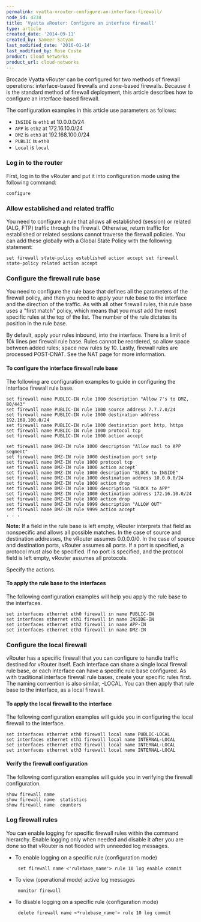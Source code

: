 ```yaml
---
permalink: vyatta-vrouter-configure-an-interface-firewall/
node_id: 4234
title: 'Vyatta vRouter: Configure an interface firewall'
type: article
created_date: '2014-09-11'
created_by: Sameer Satyam
last_modified_date: '2016-01-14'
last_modified_by: Rose Coste
product: Cloud Networks
product_url: cloud-networks
---
```


Brocade Vyatta vRouter can be configured for two methods of firewall
operations: interface-based firewalls and zone-based firewalls. Because
it is the standard method of firewall deployment, this article describes
how to configure an interface-based firewall.

The configuration examples in this article use parameters as follows:

-   `INSIDE` is `eth1` at 10.0.0.0/24
-   `APP` is `eth2` at 172.16.10.0/24
-   `DMZ` is `eth3` at 192.168.100.0/24
-   `PUBLIC` is `eth0`
-   `Local` is `local`

### Log in to the router

First, log in to the vRouter and put it into configuration mode using the following command:

    configure

### Allow established and related traffic

You need to configure a rule that allows all established (session) or
related (ALG, FTP) traffic through the firewall. Otherwise, return
traffic for established or related sessions cannot traverse the firewall
policies. You can add these globally with a Global State Policy with the
following statement:

    set firewall state-policy established action accept set firewall state-policy related action accept

### Configure the firewall rule base

You need to configure the rule base that defines all the parameters of
the firewall policy, and then you need to apply your rule base to the
interface and the direction of the traffic. As with all other firewall
rules, this rule base uses a "first match" policy, which means that you
must add the most specific rules at the top of the list. The number of
the rule dictates its position in the rule base.

By default, apply your rules inbound, into the interface. There is a
limit of 10k lines per firewall rule base. Rules cannot be reordered, so
allow space between added rules; space new rules by 10. Lastly, firewall
rules are processed POST-DNAT. See the NAT page for more information.

#### To configure the interface firewall rule base

The following are configuration examples to guide in configuring the
interface firewall rule base.

    set firewall name PUBLIC-IN rule 1000 description "Allow 7's to DMZ, 80/443"
    set firewall name PUBLIC-IN rule 1000 source address 7.7.7.0/24
    set firewall name PUBLIC-IN rule 1000 destination address 192.168.100.0/24
    set firewall name PUBLIC-IN rule 1000 destination port http, https
    set firewall name PUBLIC-IN rule 1000 protocol tcp
    set firewall name PUBLIC-IN rule 1000 action accept

    set firewall name DMZ-IN rule 1000 description "Allow mail to APP segment"
    set firewall name DMZ-IN rule 1000 destination port smtp
    set firewall name DMZ-IN rule 1000 protocol tcp
    set firewall name DMZ-IN rule 1000 action accept`
    set firewall name DMZ-IN rule 1000 description "BLOCK to INSIDE"
    set firewall name DMZ-IN rule 1000 destination address 10.0.0.0/24
    set firewall name DMZ-IN rule 1000 action drop
    set firewall name DMZ-IN rule 1000 description "BLOCK to APP"
    set firewall name DMZ-IN rule 1000 destination address 172.16.10.0/24
    set firewall name DMZ-IN rule 1000 action drop
    set firewall name DMZ-IN rule 9999 description "ALLOW OUT"
    set firewall name DMZ-IN rule 9999 action accept
    . . .

**Note:** If a field in the rule base is left empty, vRouter interprets
that field as nonspecific and allows all possible matches. In the case
of source and destination addresses, the vRouter assumes 0.0.0.0/0. In
the case of source and destination ports, vRouter assumes all ports. If
a port is specified, a protocol must also be specified. If no port is
specified, and the protocol field is left empty, vRouter assumes all
protocols.

Specify the actions.

#### To apply the rule base to the interfaces

The following configuration examples will help you apply the rule base
to the interfaces.

    set interfaces ethernet eth0 firewall in name PUBLIC-IN
    set interfaces ethernet eth1 firewall in name INSIDE-IN
    set interfaces ethernet eth2 firewall in name APP-IN
    set interfaces ethernet eth3 firewall in name DMZ-IN

### Configure the local firewall

vRouter has a specific firewall that you can configure to handle traffic
destined for vRouter itself. Each interface can share a single local
firewall rule base, or each interface can have a specific rule base
configured. As with traditional interface firewall rule bases, create
your specific rules first. The naming convention is also similar,
-LOCAL. You can then apply that rule base to the interface, as a local
firewall.

#### To apply the local firewall to the interface

The following configuration examples will guide you in configuring the
local firewall to the interface.

    set interfaces ethernet eth0 firewall local name PUBLIC-LOCAL
    set interfaces ethernet eth1 firewall local name INTERNAL-LOCAL
    set interfaces ethernet eth2 firewall local name INTERNAL-LOCAL
    set interfaces ethernet eth3 firewall local name INTERNAL-LOCAL

#### Verify the firewall configuration

The following configuration examples will guide you in verifying the
firewall configuration.

    show firewall name
    show firewall name  statistics
    show firewall name  counters

### Log firewall rules

You can enable logging for specific firewall rules within the command
hierarchy. Enable logging only when needed and disable it after you are
done so that vRouter is not flooded with unneeded log messages.

-  To enable logging on a specific rule (configuration mode)

        set firewall name <'rulebase_name'> rule 10 log enable commit

-  To view (operational mode) active log messages

        monitor firewall

-  To disable logging on a specific rule (configuration mode)

        delete firewall name <*rulebase_name'> rule 10 log commit
